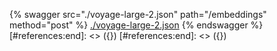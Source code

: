 [#references:start]: <> ({ "template": "openapi" })
[#references:start]: <> ({ "template": "openapi" })
{% swagger src="./voyage-large-2.json" path="/embeddings" method="post" %}
[./voyage-large-2.json](./voyage-large-2.json)
{% endswagger %}
[#references:end]: <> ({})
[#references:end]: <> ({})